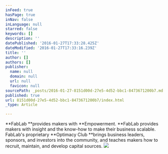 ```yaml
---
inFeed: true
hasPage: true
inNav: false
inLanguage: null
starred: false
keywords: []
description: ''
datePublished: '2016-01-27T17:33:28.425Z'
dateModified: '2016-01-27T17:33:16.239Z'
title: ''
author: []
authors: []
publisher:
  name: null
  domain: null
  url: null
  favicon: null
sourcePath: _posts/2016-01-27-8151d00d-27e5-4d52-bbc1-8473671200b7.md
published: true
url: 8151d00d-27e5-4d52-bbc1-8473671200b7/index.html
_type: Article

---
```

**FabLab **provides makers with **Empowerment. **FabLab provides makers with insight and the know-how to make their business scalable. FabLab's proprietary **Optimacy Club **brings business leaders, sponsors, and investors into the community, and teaches makers how to recruit, maintain, and develop capital sources.
![](https://the-grid-user-content.s3-us-west-2.amazonaws.com/2a08ca51-54ec-436d-a01a-05d396225386.jpg)